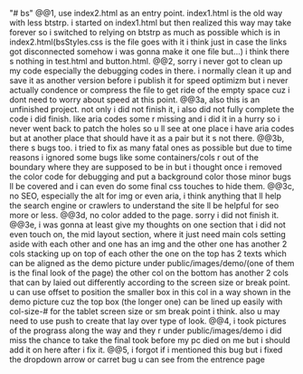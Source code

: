 "# bs" 
@@1, use index2.html as an entry point. index1.html is the old way with less btstrp. i started on index1.html but then realized this way may take forever so i switched to relying on btstrp as much as possible which is in index2.html(bsStyles.css is the file goes with it i think just in case the links got disconnected somehow i was gonna make it one file but...) i think there s nothing in test.html and button.html. 
@@2, sorry i never got to clean up my code especially the debugging codes in there. i normally clean it up and save it as another version before i publish it for speed optimizm but i never actually condence or compress the file to get ride of the empty space cuz i dont need to worry about speed at this point. 
@@3a, also this is an unfinished project. not only i did not finish it, i also did not fully complete the code i did finish. like aria codes some r missing and i did it in a hurry so i never went back to patch the holes so u ll see at one place i have aria codes but at another place that should have it as a pair but it s not there. 
@@3b, there s bugs too. i tried to fix as many fatal ones as possible but due to time reasons i ignored some bugs like some containers/cols r out of the boundary where they are supposed to be in but i thought once i removed the color code for debugging and put a background color those minor bugs ll be covered and i can even do some final css touches to hide them. 
@@3c, no SEO, especially the alt for img or even aria, i think anything that ll help the search engine or crawlers to understand the site ll be helpful for seo more or less. 
@@3d, no color added to the page. sorry i did not finish it. 
@@3e, i was gonna at least give my thoughts on one section that i did not even touch on, the mid layout section, where it just need main cols setting aside with each other and one has an img and the other one has another 2 cols stacking up on top of each other the one on the top has 2 texts which can be aligned as the demo picture under public/images/demo/(one of them is the final look of the page) the other col on the bottom has another 2 cols that can by laied out differently according to the screen size or break point. u can use offset to position the smaller box in this col in a way shown in the demo picture cuz the top box (the longer one) can be lined up easily with col-size-# for the tablet screen size or sm break point i think. also u may need to use push to create that lay over type of look. 
@@4, i took pictures of the prograss along the way and they r under public/images/demo i did miss the chance to take the final took before my pc died on me but i should add it on here after i fix it.
@@5, i forgot if i mentioned this bug but i fixed the dropdown arrow or carret bug u can see from the entrence page 
 
